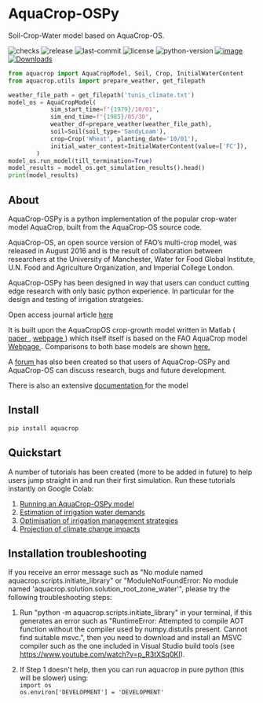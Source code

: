 # AquaCrop-OSPy

Soil-Crop-Water model based on AquaCrop-OS.

![checks](https://badgen.net/github/checks/aquacropos/aquacrop)
![release](https://badgen.net/github/release/aquacropos/aquacrop)
![last-commit](https://badgen.net/github/last-commit/aquacropos/aquacrop)
![license](https://badgen.net/pypi/license/aquacrop)
![python-version](https://badgen.net/pypi/python/aquacrop)
[![image](https://pepy.tech/badge/aquacrop)](https://pepy.tech/project/aquacrop)
[![Downloads](https://pepy.tech/badge/aquacrop/month)](https://pepy.tech/project/aquacrop)


```python
from aquacrop import AquaCropModel, Soil, Crop, InitialWaterContent
from aquacrop.utils import prepare_weather, get_filepath

weather_file_path = get_filepath('tunis_climate.txt')
model_os = AquaCropModel(
            sim_start_time=f"{1979}/10/01",
            sim_end_time=f"{1985}/05/30",
            weather_df=prepare_weather(weather_file_path),
            soil=Soil(soil_type='SandyLoam'),
            crop=Crop('Wheat', planting_date='10/01'),
            initial_water_content=InitialWaterContent(value=['FC']),
        )
model_os.run_model(till_termination=True)
model_results = model_os.get_simulation_results().head()
print(model_results)
```

## About

AquaCrop-OSPy is a python implementation of the popular crop-water model AquaCrop, built from the AquaCrop-OS source code.

AquaCrop-OS, an open source version of FAO’s multi-crop model, was released in August 2016 and is the result of collaboration between researchers at the University of Manchester, Water for Food Global Institute, U.N. Food and Agriculture Organization, and Imperial College London.

AquaCrop-OSPy has been designed in way that users can conduct cutting edge research with only basic python experience. In particular for the design and testing of irrigation stratgeies.

Open access journal article <a href=https://doi.org/10.1016/j.agwat.2021.106976> here </a>

It is built upon the AquaCropOS crop-growth model written in Matlab (<a href=https://doi.org/10.1016/j.agwat.2016.11.015> paper </a>, <a href=https://www.aquacropos.com/> webpage </a>) which itself itself is based on the FAO AquaCrop model <a href=http://www.fao.org/aquacrop/en/>Webpage </a>. Comparisons to both base models are shown <a href=https://aquacropos.github.io/aquacrop/comparison.html> here. </a>

A <a href=https://github.com/aquacropos/aquacrop/discussions>forum </a> has also been created so that users of AquaCrop-OSPy and AquaCrop-OS can discuss research, bugs and future development.

There is also an extensive <a href=https://aquacropos.github.io/aquacrop/>documentation </a> for the model

## Install

```bash
pip install aquacrop
```

## Quickstart

A number of tutorials has been created (more to be added in future) to help users jump straight in and run their first simulation. Run these tutorials instantly on Google Colab:

1.  <a href=https://colab.research.google.com/github/aquacropos/aquacrop/blob/master/docs/notebooks/AquaCrop_OSPy_Notebook_1.ipynb>Running an AquaCrop-OSPy model</a>
2.  <a href=https://colab.research.google.com/github/aquacropos/aquacrop/blob/master/docs/notebooks/AquaCrop_OSPy_Notebook_2.ipynb>Estimation of irrigation water demands</a>
3.  <a href=https://colab.research.google.com/github/aquacropos/aquacrop/blob/master/docs/notebooks/AquaCrop_OSPy_Notebook_3.ipynb>Optimisation of irrigation management strategies</a>
4.  <a href=https://colab.research.google.com/github/aquacropos/aquacrop/blob/master/docs/notebooks/AquaCrop_OSPy_Notebook_4.ipynb>Projection of climate change impacts</a>


## Installation troubleshooting
If you receive an error message such as "No module named aquacrop.scripts.initiate_library" or "ModuleNotFoundError: No module named 'aquacrop.solution.solution_root_zone_water'", please try the following troubleshooting steps:

1. Run "python -m aquacrop.scripts.initiate_library" in your terminal, if this generates an error such as "RuntimeError: Attempted to compile AOT function without the compiler used by numpy.distutils present. Cannot find suitable msvc.", then you need to download and install an MSVC compiler such as the one included in Visual Studio build tools (see https://www.youtube.com/watch?v=p_R3tXSq0KI).

2. If Step 1 doesn't help, then you can run aquacrop in pure python (this will be slower) using: <br>
```import os```<br>
```os.environ['DEVELOPMENT'] = 'DEVELOPMENT'```